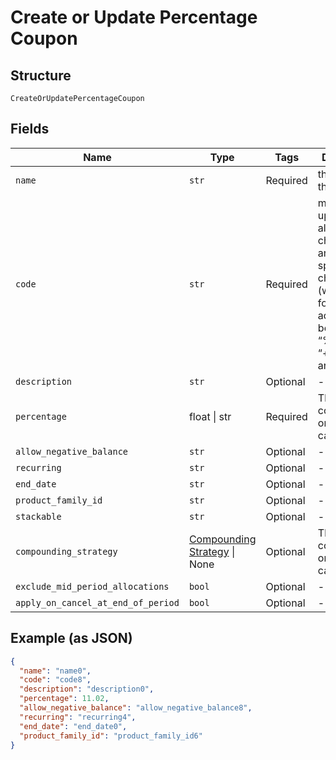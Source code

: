 
# Create or Update Percentage Coupon

## Structure

`CreateOrUpdatePercentageCoupon`

## Fields

| Name | Type | Tags | Description |
|  --- | --- | --- | --- |
| `name` | `str` | Required | the name of the coupon |
| `code` | `str` | Required | may contain uppercase alphanumeric characters and these special characters (which allow for email addresses to be used): “%”, “@”, “+”, “-”, “_”, and “.” |
| `description` | `str` | Optional | - |
| `percentage` | float \| str | Required | This is a container for one-of cases. |
| `allow_negative_balance` | `str` | Optional | - |
| `recurring` | `str` | Optional | - |
| `end_date` | `str` | Optional | - |
| `product_family_id` | `str` | Optional | - |
| `stackable` | `str` | Optional | - |
| `compounding_strategy` | [Compounding Strategy](../../doc/models/compounding-strategy-enum.md) \| None | Optional | This is a container for one-of cases. |
| `exclude_mid_period_allocations` | `bool` | Optional | - |
| `apply_on_cancel_at_end_of_period` | `bool` | Optional | - |

## Example (as JSON)

```json
{
  "name": "name0",
  "code": "code8",
  "description": "description0",
  "percentage": 11.02,
  "allow_negative_balance": "allow_negative_balance8",
  "recurring": "recurring4",
  "end_date": "end_date0",
  "product_family_id": "product_family_id6"
}
```


